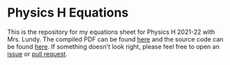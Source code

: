 # Physics H Equations

This is the repository for my equations sheet for Physics H 2021-22 with Mrs. Lundy. The compiled PDF can be found [here](equations.pdf) and the source code can be found [here](equations.tex). If something doesn't look right, please feel free to open an [issue](https://github.com/EdwinChang24/Physics-H-Equations/issues/new) or [pull request](https://github.com/EdwinChang24/Physics-H-Equations/compare).
